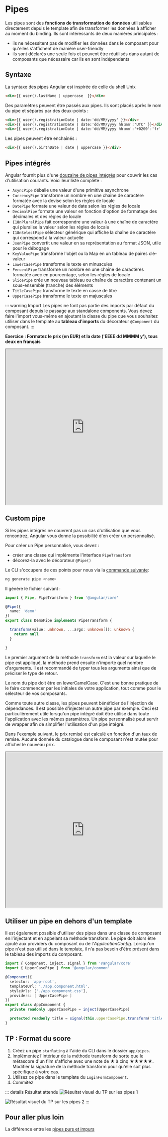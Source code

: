 # Pipes

Les pipes sont des **fonctions de transformation de données** utilisables directement depuis le template afin de transformer les données à afficher au moment du binding. Ils sont intéressants de deux manières principales :
- ils ne nécessitent pas de modifier les données dans le composant pour qu'elles s'affichent de manière user-friendly
- ils sont déclarés une seule fois et peuvent être réutilisés dans autant de composants que nécessaire car ils en sont indépendants
  
## Syntaxe

La syntaxe des pipes Angular est inspirée de celle du shell Unix

```html
<div>{{ user().lastName | uppercase  }}</div>
```

Des paramètres peuvent être passés aux pipes. Ils sont placés après le nom du pipe et séparés par des deux-points :

```html
<div>{{ user().registrationDate | date:'dd/MM/yyyy' }}</div>
<div>{{ user().registrationDate | date:'dd/MM/yyyy hh:mm':'UTC' }}</div>
<div>{{ user().registrationDate | date:'dd/MM/yyyy hh:mm':'+0200':'fr' }}</div>
```

Les pipes peuvent être enchaînés :
```html
<div>{{ user().birthDate | date | uppercase }}</div>
```

## Pipes intégrés

Angular fournit plus d'une [douzaine de pipes intégrés](https://angular.dev/api?type=pipe) pour couvrir les cas d'utilisation courants. Voici leur liste complète :
- `AsyncPipe` déballe une valeur d'une primitive asynchrone
- `CurrencyPipe` transforme un nombre en une chaîne de caractère formatée avec la devise selon les règles de locale
- `DatePipe` formate une valeur de date selon les règles de locale
- `DecimalPipe` formate une valeur en fonction d'option de formatage des décimales et des règles de locale
- `I18nPluralPipe` fait correspondre une valeur à une chaîne de caractère qui pluralise la valeur selon les règles de locale
- `I18nSelectPipe` sélecteur générique qui affiche la chaîne de caractère qui correspond à la valeur actuelle
- `JsonPipe` convertit une valeur en sa représentation au format JSON, utile pour le débogage
- `KeyValuePipe` transforme l'objet ou la Map en un tableau de paires clé-valeur
- `LowerCasePipe` transforme le texte en minuscules
- `PercentPipe` transforme un nombre en une chaîne de caractères formatée avec en pourcentage, selon les règles de locale
- `SlicePipe` crée un nouveau tableau ou chaîne de caractère contenant un sous-ensemble (tranche) des éléments
- `TitleCasePipe` transforme le texte en casse de titre
- `UpperCasePipe` transforme le texte en majuscules

::: warning Import
Les pipes ne font pas partie des imports par défaut du composant depuis le passage aux standalone components. Vous devez faire l'import vous-même en ajoutant la classe du pipe que vous souhaitez utiliser dans le template au **tableau d'imports** du décorateur `@Component` du composant.
:::

**Exercice : Formatez le prix (en EUR) et la date ('EEEE dd MMMM y'), tous deux en français**
<iframe height='500' width='100%' src="https://stackblitz.com/fork/github/ocunidee/atpw-builtin-pipe/tree/master?ctl=1&embed=1&file=src/app/app.component.html&hideNavigation=1&title=Built-in%20pipes"></iframe>

## Custom pipe

Si les pipes intégrés ne couvrent pas un cas d'utilisation que vous rencontrez, Angular vous donne la possibilité d'en créer un personnalisé.

Pour créer un Pipe personnalisé, vous devez :
- créer une classe qui implémente l'interface `PipeTransform`
- décorez-la avec le décorateur `@Pipe()`

Le CLI s'occupera de ces points pour nous via la [commande suivante](https://angular.dev/cli/generate/pipe):

```sh
ng generate pipe <name>
```

Il génère le fichier suivant :
```ts
import { Pipe, PipeTransform } from '@angular/core'

@Pipe({
  name: 'demo'
})
export class DemoPipe implements PipeTransform {

  transform(value: unknown, ...args: unknown[]): unknown {
    return null
  }

}
```
Le premier argument de la méthode `transform` est la valeur sur laquelle le pipe est appliqué, la méthode prend ensuite n'importe quel nombre d'arguments. Il est recommandé de typer tous les arguments ainsi que de préciser le type de retour.

Le nom du pipe doit être en lowerCamelCase. C'est une bonne pratique de le faire commencer par les initiales de votre application, tout comme pour le sélecteur de vos composants.

Comme toute autre classe, les pipes peuvent bénéficier de l'injection de dépendances. Il est possible d'injecter un autre pipe par exemple. Ceci est particulièrement utile lorsqu'un pipe intégré doit être utilisé dans toute l'application avec les mêmes paramètres. Un pipe personnalisé peut servir de wrapper afin de simplifier l'utilisation d'un pipe intégré.

Dans l'exemple suivant, le prix remisé est calculé en fonction d'un taux de remise. Aucune donnée du catalogue dans le composant n'est mutée pour afficher le nouveau prix.

<iframe height='500' width='100%' src="https://stackblitz.com/fork/github/ocunidee/atpw-custom-pipe/tree/master?ctl=1&embed=1&file=src/app/discounted.pipe.ts&hideNavigation=1&title=Custom%20pipe"></iframe>

## Utiliser un pipe en dehors d'un template

Il est également possible d'utiliser des pipes dans une classe de composant en l'injectant et en appelant sa méthode transform. Le pipe doit alors être ajouté aux providers du composant ou de l'*ApplicationConfig*. Lorsqu'un pipe n'est pas utilisé dans le template, il n'a pas besoin d'être présent dans le tableau des imports du composant.

```ts
import { Component, inject, signal } from '@angular/core'
import { UpperCasePipe } from '@angular/common'

@Component({
  selector: 'app-root',
  templateUrl: './app.component.html',
  styleUrls: ['./app.component.css'],
  providers: [ UpperCasePipe ]
})
export class AppComponent {
  private readonly upperCasePipe = inject(UpperCasePipe)

  protected readonly title = signal(this.upperCasePipe.transform('title'))
}
```
## TP : Format du score
1. Créez un pipe `starRating` à l'aide du CLI dans le dossier `app/pipes`.
2. Implémentez l'intérieur de la méthode transform de sorte que le métascore d'un film s'affiche avec une note de ★ à cinq ★★★★★. Modifier la signature de la méthode transform pour qu'elle soit plus spécifique à votre cas.
3. Utilisez ce pipe dans le template du `LoginFormComponent`.
4. Commitez

::: details Résultat attendu
![Résultat visuel du TP sur les pipes 1](../assets/visual-1.png)

![Résultat visuel du TP sur les pipes 2](../assets/visual-3.png)
:::


## Pour aller plus loin
La différence entre les [pipes purs et impurs](https://medium.com/@ghoul.ahmed5/pure-vs-impure-pipe-in-angular-2152cf073e4d)